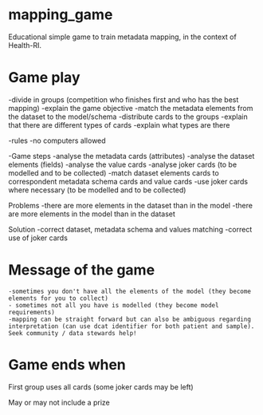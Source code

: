 # mapping_game
Educational simple game to train metadata mapping, in the context of Health-RI.

# Game play 
-divide in groups (competition who finishes first and who has the best mapping)
-explain the game objective
	-match the metadata elements from the dataset to the model/schema
-distribute cards to the groups
-explain that there are different types of cards
-explain what types are there

-rules
	-no computers allowed
	
-Game steps
	-analyse the metadata cards  (attributes)
	-analyse the dataset elements (fields)
	-analyse the value cards
	-analyse joker cards (to be modelled and to be collected)
	-match dataset elements cards to correspondent metadata schema cards and value cards
	-use joker cards where necessary (to be modelled and to be collected)

Problems
	-there are more elements in the dataset than in the model
	-there are more elements in the model than in the dataset

Solution
	-correct dataset, metadata schema and values matching
	-correct use of joker cards

# Message of the game
	-sometimes you don't have all the elements of the model (they become elements for you to collect)
	- sometimes not all you have is modelled (they become model requirements)
	-mapping can be straight forward but can also be ambiguous regarding interpretation (can use dcat identifier for both patient and sample). Seek community / data stewards help!

# Game ends when
First group uses all cards (some joker cards may be left)

May or may not include a prize
